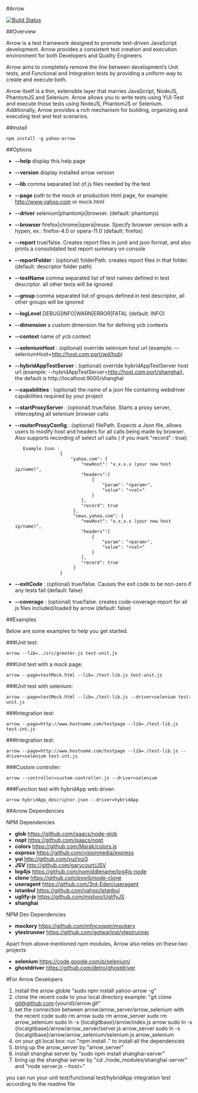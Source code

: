
#Arrow

[![Build Status](https://secure.travis-ci.org/yahoo/arrow.png?branch=master)](http://travis-ci.org/yahoo/arrow)

##Overview

Arrow is a test framework designed to promote test-driven JavaScript development. Arrow provides a consistent test creation and execution environment for both Developers and Quality Engineers.

Arrow aims to completely remove the line between development’s Unit tests, and Functional and Integration tests by providing a uniform way to create and execute both.

Arrow itself is a thin, extensible layer that marries JavaScript, NodeJS, PhantomJS and Selenium. Arrow allows you to write tests using YUI-Test and execute those tests using NodeJS, PhantomJS or Selenium. Additionally, Arrow provides a rich mechanism for building, organizing and executing test and test scenarios.


##Install

```
npm install -g yahoo-arrow
```


##Options


* **--help** display this help page
* **--version** display installed arrow version
* **--lib** comma separated list of js files needed by the test
* **--page** path to the mock or production html page, for example: http://www.yahoo.com or mock.html
* **--driver** selenium|phantomjs|browser. (default: phantomjs)
* **--browser** firefox|chrome|opera|reuse.  Specify browser version with a hypen, ex.: firefox-4.0 or opera-11.0 (default: firefox)
* **--report** true/false. Creates report files in junit and json format, and also prints a consolidated test report summary on console
* **--reportFolder** : (optional) folderPath.  creates report files in that folder. (default: descriptor folder path)
* **--testName** comma separated list of test names defined in test descriptor. all other tests will be ignored
* **--group** comma separated list of groups defined in test descriptor, all other groups will be ignored
* **--logLevel** DEBUG|INFO|WARN|ERROR|FATAL (default: INFO)
* **--dimension** a custom dimension file for defining ycb contexts
* **--context** name of ycb context
* **--seleniumHost** : (optional) override selenium host url (example: --seleniumHost=http://host.com:port/wd/hub)
* **--hybridAppTestServer** : (optional) override hybridAppTestServer host url (example: --hybridAppTestServer=http://host.com:port/shanghai), the default is http://localhost:9000/shanghai
* **--capabilities** : (optional) the name of a json file containing webdriver capabilities required by your project
* **--startProxyServer** : (optional) true/false. Starts a proxy server, intercepting all selenium browser calls
* **--routerProxyConfig** : (optional) filePath. Expects a Json file, allows users to modify host and headers for all calls being made by browser. Also supports recording of select url calls ( if you mark "record" : true)
        
        
         Example Json :
                       {
                           "yahoo.com": {
                               "newHost": "x.x.x.x (your new host ip/name)",
                               "headers":[
                                   {
                                       "param": "<param>",
                                       "value": "<val>"
                                   }
                               ],
                               "record": true
                            },
                            "news.yahoo.com": {
                               "newHost": "x.x.x.x (your new host ip/name)",
                               "headers":[
                                   {
                                       "param": "<param>",
                                       "value": "<val>"
                                   }
                               ],
                               "record": true
                            }
                       }
        
* **--exitCode** : (optional) true/false. Causes the exit code to be non-zero if any tests fail (default: false)
* **--coverage** : (optional) true/false. creates code-coverage report for all js files included/loaded by arrow (default: false)
        
##Examples

Below are some examples to help you get started.

###Unit test:

```
arrow --lib=../src/greeter.js test-unit.js
```

###Unit test with a mock page:

```
arrow --page=testMock.html --lib=./test-lib.js test-unit.js
```

###Unit test with selenium:

```
arrow --page=testMock.html --lib=./test-lib.js --driver=selenium test-unit.js
```

###Integration test:

```
arrow --page=http://www.hostname.com/testpage --lib=./test-lib.js test-int.js
```

###Integration test:

```
arrow --page=http://www.hostname.com/testpage --lib=./test-lib.js --driver=selenium test-int.js
```

###Custom controller:

```
arrow --controller=custom-controller.js --driver=selenium
```

###Function test with hybridApp web driver: 
```
arrow hybridApp_descriptor.json --driver=hybridApp
```

##Arrow Dependencies

NPM Dependencies
* **glob** https://github.com/isaacs/node-glob
* **nopt** https://github.com/isaacs/nopt
* **colors** https://github.com/Marak/colors.js
* **express** https://github.com/visionmedia/express
* **yui** http://github.com/yui/yui3
* **JSV** http://github.com/garycourt/JSV
* **log4js** https://github.com/nomiddlename/log4js-node
* **clone** https://github.com/pvorb/node-clone
* **useragent** https://github.com/3rd-Eden/useragent
* **istanbul** https://github.com/yahoo/istanbul
* **uglify-js** https://github.com/mishoo/UglifyJS
* **shanghai**

NPM Dev Dependencies
* **mockery** https://github.com/mfncooper/mockery
* **ytestrunner** https://github.com/gotwarlost/ytestrunner

Apart from above mentioned npm modules, Arrow also relies on these two projects

* **selenium** https://code.google.com/p/selenium/
* **ghostdriver** https://github.com/detro/ghostdriver

#For Arrow Developers
1. install the arrow globle "sudo npm install yahoo-arrow -g" 
2. clone the recent code to your local directory example: "git clone git@github.com:{yourid}/arrow.git"
3. set the connection between arrow/arrow_server/arrow_selenium with the recent code
    sudo rm arrow
    sudo rm arrow_server
    sudo rm arrow_selenium
    sudo ln -s {localgitbase}/arrow/index.js arrow
    sudo ln -s {localgitbase}/arrow/arrow_server/server.js arrow_server
    sudo ln -s {localgitbase}/arrow/arrow_selenium/selenium.js arrow_selenium
4. on your git local box:
    run "npm install ." to install all the dependencies
5. bring up the arrow_server by "arrow_server"
6. install shanghai server by "sudo npm install shanghai-server"
7. bring up the shanghai server by "cd ./node_modules/shanghai-server" and "node server.js --host=<your host ip address>"

you can run your unit test/functional test/hybridApp integration test according to the readme file

